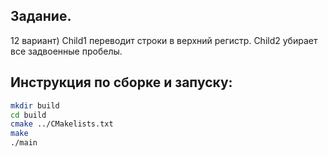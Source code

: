 ## Задание.
12 вариант) Child1 переводит строки в верхний регистр. Child2 убирает все задвоенные пробелы.
## Инструкция по сборке и запуску:
```sh
mkdir build
cd build
cmake ../CMakelists.txt
make
./main
```